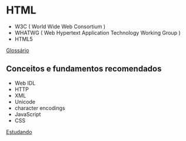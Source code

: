 # HTML
- W3C ( World Wide Web Consortium )
- WHATWG ( Web Hypertext Application Technology Working Group )
- HTML5

[Glossário](glossario.md)

## Conceitos e fundamentos recomendados
- Web IDL
- HTTP
- XML
- Unicode
- character encodings
- JavaScript
- CSS

[Estudando](https://html.spec.whatwg.org/multipage/introduction.html#serialisability-of-script-execution)